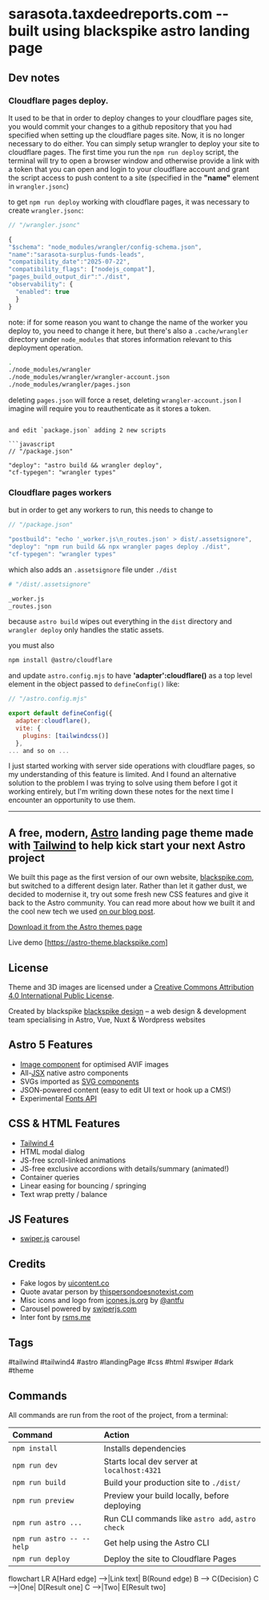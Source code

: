 # sarasota.taxdeedreports.com -- built using blackspike astro landing page

## Dev notes

### Cloudflare pages deploy.

It used to be that in order to deploy changes to your cloudflare pages site, you would commit your changes to a github repository that you had specified when setting up the cloudflare pages site. Now, it is no longer necessary to do either. You can simply setup wrangler to deploy your site to cloudflare pages. The first time you run the `npm run deploy` script, the terminal will try to open a browser window and otherwise provide a link with a token that you can open and login to your cloudflare account and grant the script access to push content to a site (specified in the **"name"** element in `wrangler.jsonc`)

to get `npm run deploy` working with cloudflare pages, it was necessary to create `wrangler.jsonc`:

```javascript
// "/wrangler.jsonc"

{
"$schema": "node_modules/wrangler/config-schema.json",
"name":"sarasota-surplus-funds-leads",
"compatibility_date":"2025-07-22",
"compatibility_flags": ["nodejs_compat"],
"pages_build_output_dir":"./dist",
"observability": {
  "enabled": true
  }
}
```

note: if for some reason you want to change the name of the worker you deploy to, you need to change it here, but there's also a `.cache/wrangler` directory under `node_modules` that stores information relevant to this deployment operation. 

```bash
.
./node_modules/wrangler
./node_modules/wrangler/wrangler-account.json
./node_modules/wrangler/pages.json
```

deleting `pages.json` will force a reset, deleting `wrangler-account.json` I imagine will require you to reauthenticate as it stores a token.

```

and edit `package.json` adding 2 new scripts

```javascript
// "/package.json"

"deploy": "astro build && wrangler deploy",
"cf-typegen": "wrangler types"
```
### Cloudflare pages workers

but in order to get any workers to run, this needs to change to 

```javascript
// "/package.json"

"postbuild": "echo '_worker.js\n_routes.json' > dist/.assetsignore",
"deploy": "npm run build && npx wrangler pages deploy ./dist",
"cf-typegen": "wrangler types"
```

which also adds an `.assetsignore` file under `./dist` 
```bash
# "/dist/.assetsignore"

_worker.js
_routes.json
```

because `astro build` wipes out everything in the `dist` directory and `wrangler deploy` only handles the static assets. 

you must also 
```bash
npm install @astro/cloudflare
```

and update `astro.config.mjs` to have **'adapter':cloudflare()** as a top level element in the object passed to `defineConfig()` like:
```javascript
// "/astro.config.mjs"

export default defineConfig({
  adapter:cloudflare(),
  vite: {
    plugins: [tailwindcss()]
  },
... and so on ...

```


I just started working with server side operations with cloudflare pages, so my understanding of this feature is limited. And I found an alternative solution to the problem I was trying to solve using them before I got it working entirely, but I'm writing down these notes for the next time I encounter an opportunity to use them. 

---

## A free, modern, [Astro](https://astro.build/) landing page theme made with [Tailwind](https://tailwindcss.com/) to help kick start your next Astro project

We built this page as the first version of our own website, [blackspike.com](https://www.blackspike.com), but switched to a different design later. Rather than let it gather dust, we decided to modernise it, try out some fresh new CSS features and give it back to the Astro community. You can read more about how we built it and the cool new tech we used [on our blog post](https://www.blackspike.com/blog/blackspike-free-astro-tailwind-theme/).

[Download it from the Astro themes page](https://astro.build/themes/details/blackspike-astro-landing-page/)

Live demo [https://astro-theme.blackspike.com]

## License

Theme and 3D images are licensed under a [Creative Commons Attribution 4.0 International Public License](https://creativecommons.org/licenses/by/4.0/).

Created by blackspike [blackspike design](https://www.blackspike.com) – a web design & development team specialising in Astro, Vue, Nuxt & Wordpress websites

## Astro 5 Features

- [Image component](https://docs.astro.build/en/guides/images/#display-optimized-images-with-the-image--component) for optimised AVIF images
- All-[JSX](https://docs.astro.build/en/reference/astro-syntax/) native astro components
- SVGs imported as [SVG components](https://docs.astro.build/en/guides/images/#svg-components)
- JSON-powered content (easy to edit UI text or hook up a CMS!)
- Experimental [Fonts API](https://docs.astro.build/en/reference/experimental-flags/fonts/)

## CSS & HTML Features

- [Tailwind 4](https://tailwindcss.com/blog/tailwindcss-v4)
- HTML modal dialog
- JS-free scroll-linked animations
- JS-free exclusive accordions with details/summary (animated!)
- Container queries
- Linear easing for bouncing / springing
- Text wrap pretty / balance

## JS Features

- [swiper.js](https://swiperjs.com/) carousel

## Credits

- Fake logos by [uicontent.co](https://uicontent.co/svg-dummy-logo/)
- Quote avatar person by [thispersondoesnotexist.com](https://thispersondoesnotexist.com/)
- Misc icons and logo from [icones.js.org](https://icones.js.org/) by [@antfu](https://github.com/antfu)
- Carousel powered by [swiperjs.com](https://swiperjs.com/)
- Inter font by [rsms.me](https://rsms.me/inter/)

## Tags

#tailwind #tailwind4 #astro #landingPage #css #html #swiper #dark #theme

## Commands

All commands are run from the root of the project, from a terminal:

| Command                   | Action                                           |
| :------------------------ | :----------------------------------------------- |
| `npm install`             | Installs dependencies                            |
| `npm run dev`             | Starts local dev server at `localhost:4321`      |
| `npm run build`           | Build your production site to `./dist/`          |
| `npm run preview`         | Preview your build locally, before deploying     |
| `npm run astro ...`       | Run CLI commands like `astro add`, `astro check` |
| `npm run astro -- --help` | Get help using the Astro CLI                     |
| `npm run deploy` 	    | Deploy the site to Cloudflare Pages	       |

flowchart LR
    A[Hard edge] -->|Link text| B(Round edge)
    B --> C{Decision}
    C -->|One| D[Result one]
    C -->|Two| E[Result two]
